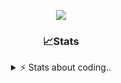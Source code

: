 <div align="center">
  
<p align="center">
  <img src="https://lanyard.cnrad.dev/api/1018290650602553364" />
</p>

### 📈Stats
<details>
    <summary> ⚡ Stats about coding.. </> </summary>
    <br/>

<!--START_SECTION:waka-->
![Code Time](http://img.shields.io/badge/Code%20Time-155%20hrs%206%20mins-blue)

![Profile Views](http://img.shields.io/badge/Profile%20Views-4-blue)

**🐱 My GitHub Data** 

> 📦 1.2 MB Used in GitHub's Storage 
 > 
> 🏆 14 Contributions in the Year 2025
 > 
> 💼 Opted to Hire
 > 
> 📜 5 Public Repositories 
 > 
> 🔑 19 Private Repositories 
 > 
**I'm an Early 🐤** 

```text
🌞 Morning                27 commits          ██░░░░░░░░░░░░░░░░░░░░░░░   06.85 % 
🌆 Daytime                187 commits         ████████████░░░░░░░░░░░░░   47.46 % 
🌃 Evening                137 commits         █████████░░░░░░░░░░░░░░░░   34.77 % 
🌙 Night                  43 commits          ███░░░░░░░░░░░░░░░░░░░░░░   10.91 % 
```
📅 **I'm Most Productive on Sunday** 

```text
Monday                   23 commits          █░░░░░░░░░░░░░░░░░░░░░░░░   05.84 % 
Tuesday                  48 commits          ███░░░░░░░░░░░░░░░░░░░░░░   12.18 % 
Wednesday                51 commits          ███░░░░░░░░░░░░░░░░░░░░░░   12.94 % 
Thursday                 62 commits          ████░░░░░░░░░░░░░░░░░░░░░   15.74 % 
Friday                   54 commits          ███░░░░░░░░░░░░░░░░░░░░░░   13.71 % 
Saturday                 69 commits          ████░░░░░░░░░░░░░░░░░░░░░   17.51 % 
Sunday                   87 commits          ██████░░░░░░░░░░░░░░░░░░░   22.08 % 
```


📊 **This Week I Spent My Time On** 

```text
🕑︎ Time Zone: Europe/Berlin

💬 Programming Languages: 
Lua                      3 hrs 34 mins       ██████████░░░░░░░░░░░░░░░   39.88 % 
HTML                     3 hrs               ████████░░░░░░░░░░░░░░░░░   33.63 % 
JavaScript               1 hr 25 mins        ████░░░░░░░░░░░░░░░░░░░░░   15.93 % 
TypeScript               14 mins             █░░░░░░░░░░░░░░░░░░░░░░░░   02.65 % 
INI                      11 mins             █░░░░░░░░░░░░░░░░░░░░░░░░   02.21 % 

🔥 Editors: 
VS Code                  8 hrs 57 mins       █████████████████████████   100.00 % 

🐱‍💻 Projects: 
[gamemode]               5 hrs 56 mins       █████████████████░░░░░░░░   66.33 % 
resources                38 mins             ██░░░░░░░░░░░░░░░░░░░░░░░   07.23 % 
illusion                 38 mins             ██░░░░░░░░░░░░░░░░░░░░░░░   07.22 % 
Unknown Project          29 mins             █░░░░░░░░░░░░░░░░░░░░░░░░   05.42 % 
ucp-fivem                24 mins             █░░░░░░░░░░░░░░░░░░░░░░░░   04.50 % 

💻 Operating System: 
Windows                  8 hrs 57 mins       █████████████████████████   100.00 % 
```

**I Mostly Code in JavaScript** 

```text
JavaScript               8 repos             █████████░░░░░░░░░░░░░░░░   34.78 % 
Lua                      6 repos             ███████░░░░░░░░░░░░░░░░░░   26.09 % 
Python                   3 repos             ███░░░░░░░░░░░░░░░░░░░░░░   13.04 % 
TypeScript               2 repos             ██░░░░░░░░░░░░░░░░░░░░░░░   08.70 % 
HTML                     1 repo              █░░░░░░░░░░░░░░░░░░░░░░░░   04.35 % 
```




 Last Updated on 07/02/2025 18:25:49 UTC
<!--END_SECTION:waka-->
</details>
